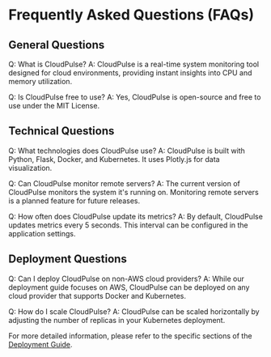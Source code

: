 # Frequently Asked Questions (FAQs)

## General Questions

Q: What is CloudPulse?
A: CloudPulse is a real-time system monitoring tool designed for cloud environments, providing instant insights into CPU and memory utilization.

Q: Is CloudPulse free to use?
A: Yes, CloudPulse is open-source and free to use under the MIT License.

## Technical Questions

Q: What technologies does CloudPulse use?
A: CloudPulse is built with Python, Flask, Docker, and Kubernetes. It uses Plotly.js for data visualization.

Q: Can CloudPulse monitor remote servers?
A: The current version of CloudPulse monitors the system it's running on. Monitoring remote servers is a planned feature for future releases.

Q: How often does CloudPulse update its metrics?
A: By default, CloudPulse updates metrics every 5 seconds. This interval can be configured in the application settings.

## Deployment Questions

Q: Can I deploy CloudPulse on non-AWS cloud providers?
A: While our deployment guide focuses on AWS, CloudPulse can be deployed on any cloud provider that supports Docker and Kubernetes.

Q: How do I scale CloudPulse?
A: CloudPulse can be scaled horizontally by adjusting the number of replicas in your Kubernetes deployment.

For more detailed information, please refer to the specific sections of the [Deployment Guide](https://github.com/James23xr/cloudpulse/blob/main/docs/deployment-guide.md).
